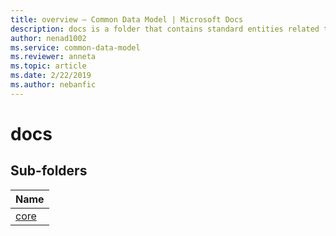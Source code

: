 ```yaml
---
title: overview – Common Data Model | Microsoft Docs
description: docs is a folder that contains standard entities related to the Common Data Model.
author: nenad1002
ms.service: common-data-model
ms.reviewer: anneta
ms.topic: article
ms.date: 2/22/2019
ms.author: nebanfic
---
```


# docs


## Sub-folders

|Name|
|---|
|[core](core/overview.md)|



